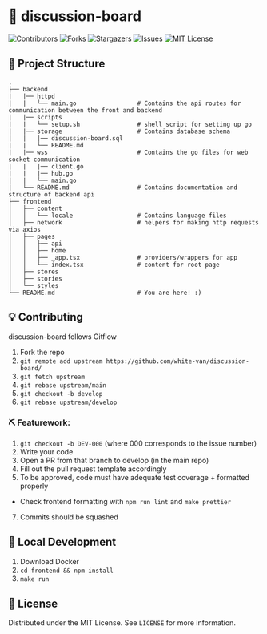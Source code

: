 # 🧐 discussion-board

[![Contributors][contributors-shield]][contributors-url]
[![Forks][forks-shield]][forks-url]
[![Stargazers][stars-shield]][stars-url]
[![Issues][issues-shield]][issues-url]
[![MIT License][license-shield]][license-url]

## 📁 Project Structure

```text
.
├── backend
|   |── httpd
|   |   └── main.go                 # Contains the api routes for communication between the front and backend
|   |── scripts
|   |   └── setup.sh                # shell script for setting up go
|   |── storage                     # Contains database schema
|   |   |── discussion-board.sql
|   |   └── README.md
|   |── wss                         # Contains the go files for web socket communication
|   |   |── client.go
|   |   |── hub.go
|   |   └── main.go
|   └── README.md                   # Contains documentation and structure of backend api
├── frontend
│   ├── content
│   │   └── locale                  # Contains language files
│   ├── network                     # helpers for making http requests via axios
│   ├── pages
│   │   ├── api
│   │   ├── home
│   │   ├── _app.tsx                # providers/wrappers for app
│   │   └── index.tsx               # content for root page
│   ├── stores
│   ├── stories
│   └── styles
└── README.md                       # You are here! :)
```

## 💡 Contributing

discussion-board follows Gitflow

1. Fork the repo
2. `git remote add upstream https://github.com/white-van/discussion-board/`
3. `git fetch upstream`
4. `git rebase upstream/main`
5. `git checkout -b develop`
6. `git rebase upstream/develop`

### ⛏️ Featurework:

1. `git checkout -b DEV-000` (where 000 corresponds to the issue number)
2. Write your code
3. Open a PR from that branch to develop (in the main repo)
4. Fill out the pull request template accordingly
5. To be approved, code must have adequate test coverage + formatted properly

- Check frontend formatting with `npm run lint` and `make prettier`

7. Commits should be squashed

## 🚀 Local Development

1. Download Docker
2. `cd frontend && npm install`
3. `make run`

## 🏁 License

Distributed under the MIT License. See `LICENSE` for more information.

[contributors-shield]: https://img.shields.io/github/contributors/white-van/discussion-board
[contributors-url]: https://github.com/white-van/discussion-board/graphs/contributors
[forks-shield]: https://img.shields.io/github/forks/white-van/discussion-board
[forks-url]: https://github.com/white-van/discussion-board/network/members
[stars-shield]: https://img.shields.io/github/stars/white-van/discussion-board
[stars-url]: https://github.com/white-van/discussion-board/stargazers
[issues-shield]: https://img.shields.io/github/issues/white-van/discussion-board
[issues-url]: https://github.com/white-van/discussion-board/issues
[license-shield]: https://img.shields.io/github/license/white-van/discussion-board
[license-url]: https://github.com/white-van/discussion-board/blob/master/LICENSE

